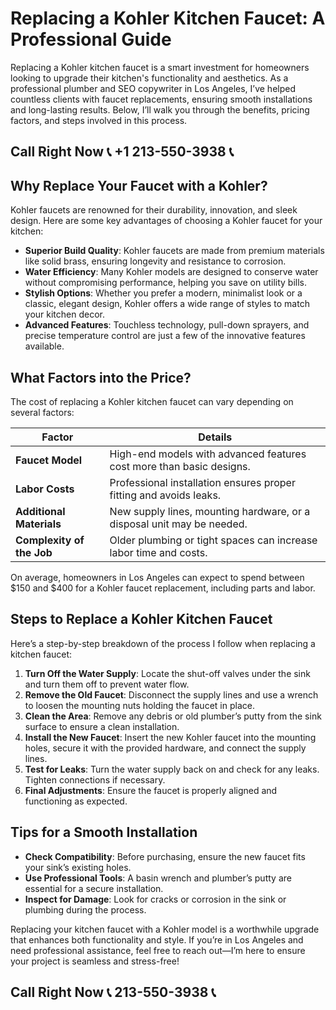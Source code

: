 # Replacing a Kohler Kitchen Faucet: A Professional Guide  

Replacing a Kohler kitchen faucet is a smart investment for homeowners looking to upgrade their kitchen's functionality and aesthetics. As a professional plumber and SEO copywriter in Los Angeles, I’ve helped countless clients with faucet replacements, ensuring smooth installations and long-lasting results. Below, I’ll walk you through the benefits, pricing factors, and steps involved in this process.  

## Call Right Now 📞 +1 213-550-3938 📞

## Why Replace Your Faucet with a Kohler?  

Kohler faucets are renowned for their durability, innovation, and sleek design. Here are some key advantages of choosing a Kohler faucet for your kitchen:  
- **Superior Build Quality**: Kohler faucets are made from premium materials like solid brass, ensuring longevity and resistance to corrosion.  
- **Water Efficiency**: Many Kohler models are designed to conserve water without compromising performance, helping you save on utility bills.  
- **Stylish Options**: Whether you prefer a modern, minimalist look or a classic, elegant design, Kohler offers a wide range of styles to match your kitchen decor.  
- **Advanced Features**: Touchless technology, pull-down sprayers, and precise temperature control are just a few of the innovative features available.  

## What Factors into the Price?  

The cost of replacing a Kohler kitchen faucet can vary depending on several factors:  

| **Factor**                | **Details**                                                                 |  
|---------------------------|-----------------------------------------------------------------------------|  
| **Faucet Model**          | High-end models with advanced features cost more than basic designs.       |  
| **Labor Costs**           | Professional installation ensures proper fitting and avoids leaks.          |  
| **Additional Materials**  | New supply lines, mounting hardware, or a disposal unit may be needed.    |  
| **Complexity of the Job**  | Older plumbing or tight spaces can increase labor time and costs.          |  

On average, homeowners in Los Angeles can expect to spend between $150 and $400 for a Kohler faucet replacement, including parts and labor.  

## Steps to Replace a Kohler Kitchen Faucet  

Here’s a step-by-step breakdown of the process I follow when replacing a kitchen faucet:  

1. **Turn Off the Water Supply**: Locate the shut-off valves under the sink and turn them off to prevent water flow.  
2. **Remove the Old Faucet**: Disconnect the supply lines and use a wrench to loosen the mounting nuts holding the faucet in place.  
3. **Clean the Area**: Remove any debris or old plumber’s putty from the sink surface to ensure a clean installation.  
4. **Install the New Faucet**: Insert the new Kohler faucet into the mounting holes, secure it with the provided hardware, and connect the supply lines.  
5. **Test for Leaks**: Turn the water supply back on and check for any leaks. Tighten connections if necessary.  
6. **Final Adjustments**: Ensure the faucet is properly aligned and functioning as expected.  

## Tips for a Smooth Installation  

- **Check Compatibility**: Before purchasing, ensure the new faucet fits your sink’s existing holes.  
- **Use Professional Tools**: A basin wrench and plumber’s putty are essential for a secure installation.  
- **Inspect for Damage**: Look for cracks or corrosion in the sink or plumbing during the process.  

Replacing your kitchen faucet with a Kohler model is a worthwhile upgrade that enhances both functionality and style. If you’re in Los Angeles and need professional assistance, feel free to reach out—I’m here to ensure your project is seamless and stress-free!
## Call Right Now 📞 213-550-3938 📞